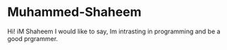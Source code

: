 # Muhammed-Shaheem

Hi! iM Shaheem
I would like to say, Im intrasting in programming and be a good prgrammer. 
